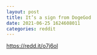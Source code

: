 ```yaml
--- 
layout: post 
title: It’s a sign from DogeGod 
date: 2021-06-25 1624608011 
categories: reddit 
--- 
```

https://redd.it/o7j6ol